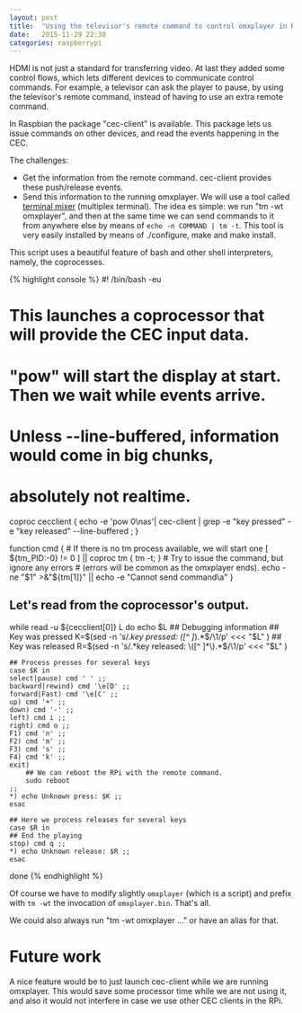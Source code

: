 ```yaml
---
layout: post
title:  "Using the televisor's remote command to control omxplayer in Raspberry Pi"
date:   2015-11-29 22:30
categories: raspberrypi
---
```


HDMI is not just a standard for transferring video.  At last they added some control flows, which lets different devices to communicate control commands.  For example, a televisor can ask the player to pause, by using the televisor's remote command, instead of having to use an extra remote command.

In Raspbian the package "cec-client" is available. This package lets us issue commands on other devices, and read the events happening in the CEC.

The challenges:

- Get the information from the remote command. cec-client provides these push/release events.
- Send this information to the running omxplayer.  We will use a tool called [terminal mixer](http://vicerveza.homeunix.net/~viric/soft/tm) (multiplex terminal). The idea es simple: we run "tm -wt omxplayer", and then at the same time we can send commands to it from anywhere else by means of `echo -n COMMAND | tm -t`.  This tool is very easily installed by means of ./configure, make and make install.

This script uses a beautiful feature of bash and other shell interpreters, namely, the coprocesses.


{% highlight console %}
#! /bin/bash -eu

# This launches a coprocessor that will provide the CEC input data.
# "pow" will start the display at start. Then we wait while events arrive.
# Unless --line-buffered, information would come in big chunks,
# absolutely not realtime.
coproc cecclient { echo -e 'pow 0\nas'| cec-client |
	grep -e "key pressed" -e "key released" --line-buffered ; }

function cmd {
	# If there is no tm process available, we will start one
	[ ${tm_PID:-0} != 0 ] || coproc tm { tm -t;  }
	# Try to issue the command, but ignore any errors
	#   (errors will be common as the omxplayer ends).
	echo -ne "$1" >&"${tm[1]}" || echo -e "Cannot send command\a"
}

## Let's read from the coprocessor's output.
while read -u ${cecclient[0]} L
do
	echo $L    ## Debugging information
	## Key was pressed
	K=$(sed -n 's/.*key pressed: \([^ ]*\).*$/\1/p' <<< "$L" )
	## Key was released
	R=$(sed -n 's/.*key released: \([^ ]*\).*$/\1/p' <<< "$L" )

    ## Process presses for several keys
	case $K in
	select|pause) cmd ' ' ;;
	backward|rewind) cmd '\e[D' ;;
	forward|Fast) cmd '\e[C' ;;
	up) cmd '+' ;;
	down) cmd '-' ;;
	left) cmd i ;;
	right) cmd o ;;
	F1) cmd 'n' ;;
	F2) cmd 'm' ;;
	F3) cmd 's' ;;
	F4) cmd 'k' ;;
	exit)
		## We can reboot the RPi with the remote command.
		sudo reboot
	;;
	*) echo Unknown press: $K ;;
	esac

    ## Here we process releases for several keys
	case $R in
	## End the playing
	stop) cmd q ;;
	*) echo Unknown release: $R ;;
	esac
done
{% endhighlight %}

Of course we have to modify slightly `omxplayer` (which is a script) and prefix with `tm -wt` the invocation of `omxplayer.bin`.  That's all. 

We could also  always run "tm -wt omxplayer ..." or have an alias for that. 

# Future work #

A nice feature would be to just launch cec-client while we are running omxplayer.  This would save some processor time while we are not using it, and also it would not interfere in case we use other CEC clients in the RPi.
